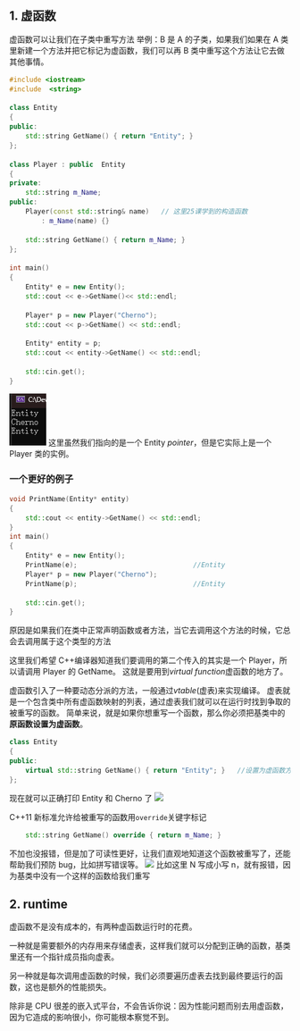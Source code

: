 ## 1. 虚函数

虚函数可以让我们在子类中重写方法
举例：B 是 A 的子类，如果我们如果在 A 类里新建一个方法并把它标记为虚函数，我们可以再 B 类中重写这个方法让它去做其他事情。

```cpp
#include <iostream>
#include  <string>

class Entity
{
public:
	std::string GetName() { return "Entity"; }
};

class Player : public  Entity
{
private:
	std::string m_Name;
public:
	Player(const std::string& name)   // 这里25课学到的构造函数
		: m_Name(name) {}

	std::string GetName() { return m_Name; }
};

int main()
{
	Entity* e = new Entity();
	std::cout << e->GetName()<< std::endl;

	Player* p = new Player("Cherno");
	std::cout << p->GetName() << std::endl;

	Entity* entity = p;
	std::cout << entity->GetName() << std::endl;

	std::cin.get();
}
```

![](./storage%20bag/Pasted%20image%2020230704181515.png)
这里虽然我们指向的是一个 Entity _pointer_，但是它实际上是一个 Player 类的实例。

### 一个更好的例子

```cpp
void PrintName(Entity* entity)
{
	std::cout << entity->GetName() << std::endl;
}
int main()
{
	Entity* e = new Entity();
	PrintName(e);                             //Entity
	Player* p = new Player("Cherno");
	PrintName(p);                             //Entity

	std::cin.get();
}
```

原因是如果我们在类中正常声明函数或者方法，当它去调用这个方法的时候，它总会去调用属于这个类型的方法

这里我们希望 C++编译器知道我们要调用的第二个传入的其实是一个 Player，所以请调用 Player 的 GetName。
这就是要用到*virtual function*虚函数的地方了。

虚函数引入了一种要动态分派的方法，一般通过*vtable*(虚表)来实现编译。
虚表就是一个包含类中所有虚函数映射的列表，通过虚表我们就可以在运行时找到争取的被重写的函数。
简单来说，就是如果你想重写一个函数，那么你必须把基类中的**原函数设置为虚函数**。

```cpp
class Entity
{
public:
	virtual std::string GetName() { return "Entity"; }   //设置为虚函数方法
};
```

现在就可以正确打印 Entity 和 Cherno 了
![](Pasted%20image%2020230704182832.png)

C++11 新标准允许给被重写的函数用`override`关键字标记

```cpp
	std::string GetName() override { return m_Name; }
```

不加也没报错，但是加了可读性更好，让我们直观地知道这个函数被重写了，还能帮助我们预防 bug，比如拼写错误等。
![](Pasted%20image%2020230704183318.png)
比如这里 N 写成小写 n，就有报错，因为基类中没有一个这样的函数给我们重写

## 2. runtime

虚函数不是没有成本的，有两种虚函数运行时的花费。

一种就是需要额外的内存用来存储虚表，这样我们就可以分配到正确的函数，基类里还有一个指针成员指向虚表。

另一种就是每次调用虚函数的时候，我们必须要遍历虚表去找到最终要运行的函数，这也是额外的性能损失。

除非是 CPU 很差的嵌入式平台，不会告诉你说：因为性能问题而别去用虚函数，因为它造成的影响很小，你可能根本察觉不到。
